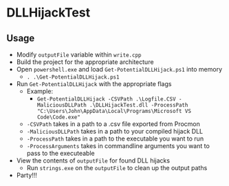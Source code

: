 # DLLHijackTest

## Usage
- Modify ```outputFile``` variable within ```write.cpp```
- Build the project for the appropriate architecture
- Open ```powershell.exe``` and load ```Get-PotentialDLLHijack.ps1``` into memory
	- ```. .\Get-PotentialDLLHijack.ps1```
- Run ```Get-PotentialDLLHijack``` with the appropriate flags
	- Example:
		- ```Get-PotentialDLLHijack -CSVPath .\Logfile.CSV -MaliciousDLLPath .\DLLHijackTest.dll -ProcessPath "C:\Users\John\AppData\Local\Programs\Microsoft VS Code\Code.exe"```
	- ```-CSVPath``` takes in a path to a .csv file exported from Procmon
	- ```-MaliciousDLLPath``` takes in a path to your compiled hijack DLL
	- ```-ProcessPath``` takes in a path to the executable you want to run
	- ```-ProcessArguments``` takes in commandline arguments you want to pass to the executeable
- View the contents of ```outputFile``` for found DLL hijacks
	- Run ```strings.exe``` on the ```outputFile``` to clean up the output paths
- Party!!!

